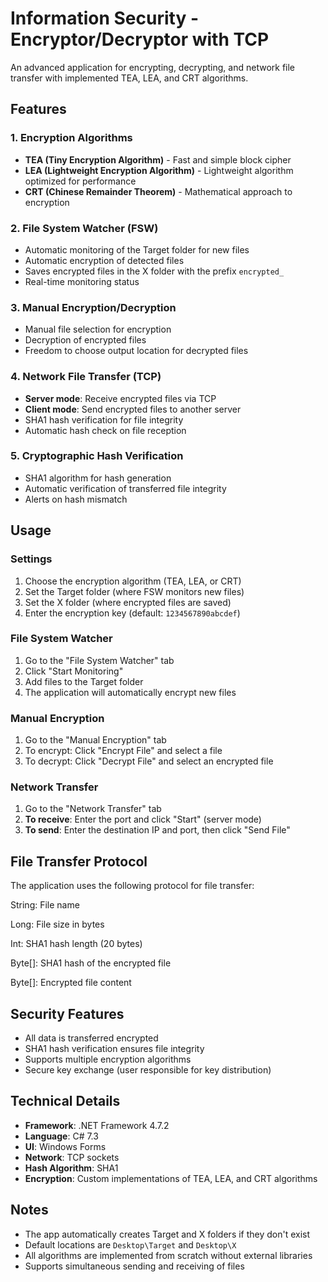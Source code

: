 # Information Security - Encryptor/Decryptor with TCP

An advanced application for encrypting, decrypting, and network file transfer with implemented TEA, LEA, and CRT algorithms.

## Features

### 1. Encryption Algorithms
- **TEA (Tiny Encryption Algorithm)** - Fast and simple block cipher  
- **LEA (Lightweight Encryption Algorithm)** - Lightweight algorithm optimized for performance  
- **CRT (Chinese Remainder Theorem)** - Mathematical approach to encryption  

### 2. File System Watcher (FSW)
- Automatic monitoring of the Target folder for new files  
- Automatic encryption of detected files  
- Saves encrypted files in the X folder with the prefix `encrypted_`  
- Real-time monitoring status  

### 3. Manual Encryption/Decryption
- Manual file selection for encryption  
- Decryption of encrypted files  
- Freedom to choose output location for decrypted files  

### 4. Network File Transfer (TCP)
- **Server mode**: Receive encrypted files via TCP  
- **Client mode**: Send encrypted files to another server  
- SHA1 hash verification for file integrity  
- Automatic hash check on file reception  

### 5. Cryptographic Hash Verification
- SHA1 algorithm for hash generation  
- Automatic verification of transferred file integrity  
- Alerts on hash mismatch  

## Usage

### Settings
1. Choose the encryption algorithm (TEA, LEA, or CRT)  
2. Set the Target folder (where FSW monitors new files)  
3. Set the X folder (where encrypted files are saved)  
4. Enter the encryption key (default: `1234567890abcdef`)  

### File System Watcher
1. Go to the "File System Watcher" tab  
2. Click "Start Monitoring"  
3. Add files to the Target folder  
4. The application will automatically encrypt new files  

### Manual Encryption
1. Go to the "Manual Encryption" tab  
2. To encrypt: Click "Encrypt File" and select a file  
3. To decrypt: Click "Decrypt File" and select an encrypted file  

### Network Transfer
1. Go to the "Network Transfer" tab  
2. **To receive**: Enter the port and click "Start" (server mode)  
3. **To send**: Enter the destination IP and port, then click "Send File"  

## File Transfer Protocol

The application uses the following protocol for file transfer:

String: File name

Long: File size in bytes

Int: SHA1 hash length (20 bytes)

Byte[]: SHA1 hash of the encrypted file

Byte[]: Encrypted file content


## Security Features

- All data is transferred encrypted  
- SHA1 hash verification ensures file integrity  
- Supports multiple encryption algorithms  
- Secure key exchange (user responsible for key distribution)  

## Technical Details

- **Framework**: .NET Framework 4.7.2  
- **Language**: C# 7.3  
- **UI**: Windows Forms  
- **Network**: TCP sockets  
- **Hash Algorithm**: SHA1  
- **Encryption**: Custom implementations of TEA, LEA, and CRT algorithms  

## Notes

- The app automatically creates Target and X folders if they don't exist  
- Default locations are `Desktop\Target` and `Desktop\X`  
- All algorithms are implemented from scratch without external libraries  
- Supports simultaneous sending and receiving of files  
